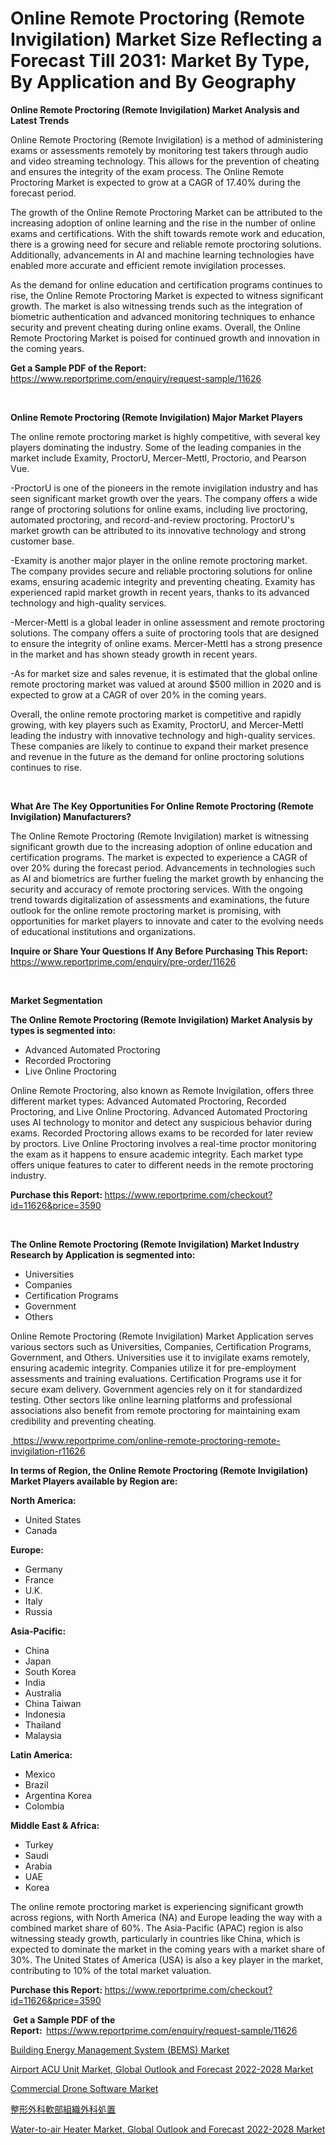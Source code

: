 <p><h1>Online Remote Proctoring (Remote Invigilation) Market Size Reflecting a Forecast Till 2031: Market By Type, By Application and By Geography</h1></p><p><strong>Online Remote Proctoring (Remote Invigilation) Market Analysis and Latest Trends</strong></p>
<p><p>Online Remote Proctoring (Remote Invigilation) is a method of administering exams or assessments remotely by monitoring test takers through audio and video streaming technology. This allows for the prevention of cheating and ensures the integrity of the exam process. The Online Remote Proctoring Market is expected to grow at a CAGR of 17.40% during the forecast period.</p><p>The growth of the Online Remote Proctoring Market can be attributed to the increasing adoption of online learning and the rise in the number of online exams and certifications. With the shift towards remote work and education, there is a growing need for secure and reliable remote proctoring solutions. Additionally, advancements in AI and machine learning technologies have enabled more accurate and efficient remote invigilation processes.</p><p>As the demand for online education and certification programs continues to rise, the Online Remote Proctoring Market is expected to witness significant growth. The market is also witnessing trends such as the integration of biometric authentication and advanced monitoring techniques to enhance security and prevent cheating during online exams. Overall, the Online Remote Proctoring Market is poised for continued growth and innovation in the coming years.</p></p>
<p><strong>Get a Sample PDF of the Report:&nbsp;</strong> <a href="https://www.reportprime.com/enquiry/request-sample/11626">https://www.reportprime.com/enquiry/request-sample/11626</a></p>
<p>&nbsp;</p>
<p><strong>Online Remote Proctoring (Remote Invigilation) Major Market Players</strong></p>
<p><p>The online remote proctoring market is highly competitive, with several key players dominating the industry. Some of the leading companies in the market include Examity, ProctorU, Mercer-Mettl, Proctorio, and Pearson Vue. </p><p>-ProctorU is one of the pioneers in the remote invigilation industry and has seen significant market growth over the years. The company offers a wide range of proctoring solutions for online exams, including live proctoring, automated proctoring, and record-and-review proctoring. ProctorU's market growth can be attributed to its innovative technology and strong customer base.</p><p>-Examity is another major player in the online remote proctoring market. The company provides secure and reliable proctoring solutions for online exams, ensuring academic integrity and preventing cheating. Examity has experienced rapid market growth in recent years, thanks to its advanced technology and high-quality services.</p><p>-Mercer-Mettl is a global leader in online assessment and remote proctoring solutions. The company offers a suite of proctoring tools that are designed to ensure the integrity of online exams. Mercer-Mettl has a strong presence in the market and has shown steady growth in recent years.</p><p>-As for market size and sales revenue, it is estimated that the global online remote proctoring market was valued at around $500 million in 2020 and is expected to grow at a CAGR of over 20% in the coming years. </p><p>Overall, the online remote proctoring market is competitive and rapidly growing, with key players such as Examity, ProctorU, and Mercer-Mettl leading the industry with innovative technology and high-quality services. These companies are likely to continue to expand their market presence and revenue in the future as the demand for online proctoring solutions continues to rise.</p></p>
<p>&nbsp;</p>
<p><strong>What Are The Key Opportunities For Online Remote Proctoring (Remote Invigilation) Manufacturers?</strong></p>
<p><p>The Online Remote Proctoring (Remote Invigilation) market is witnessing significant growth due to the increasing adoption of online education and certification programs. The market is expected to experience a CAGR of over 20% during the forecast period. Advancements in technologies such as AI and biometrics are further fueling the market growth by enhancing the security and accuracy of remote proctoring services. With the ongoing trend towards digitalization of assessments and examinations, the future outlook for the online remote proctoring market is promising, with opportunities for market players to innovate and cater to the evolving needs of educational institutions and organizations.</p></p>
<p><strong>Inquire or Share Your Questions If Any Before Purchasing This Report:</strong> <a href="https://www.reportprime.com/enquiry/pre-order/11626">https://www.reportprime.com/enquiry/pre-order/11626</a></p>
<p>&nbsp;</p>
<p><strong>Market Segmentation</strong></p>
<p><strong>The Online Remote Proctoring (Remote Invigilation) Market Analysis by types is segmented into:</strong></p>
<p><ul><li>Advanced Automated Proctoring</li><li>Recorded Proctoring</li><li>Live Online Proctoring</li></ul></p>
<p><p>Online Remote Proctoring, also known as Remote Invigilation, offers three different market types: Advanced Automated Proctoring, Recorded Proctoring, and Live Online Proctoring. Advanced Automated Proctoring uses AI technology to monitor and detect any suspicious behavior during exams. Recorded Proctoring allows exams to be recorded for later review by proctors. Live Online Proctoring involves a real-time proctor monitoring the exam as it happens to ensure academic integrity. Each market type offers unique features to cater to different needs in the remote proctoring industry.</p></p>
<p><strong>Purchase this Report:&nbsp;</strong><a href="https://www.reportprime.com/checkout?id=11626&price=3590">https://www.reportprime.com/checkout?id=11626&price=3590</a></p>
<p>&nbsp;</p>
<p><strong>The Online Remote Proctoring (Remote Invigilation) Market Industry Research by Application is segmented into:</strong></p>
<p><ul><li>Universities</li><li>Companies</li><li>Certification Programs</li><li>Government</li><li>Others</li></ul></p>
<p><p>Online Remote Proctoring (Remote Invigilation) Market Application serves various sectors such as Universities, Companies, Certification Programs, Government, and Others. Universities use it to invigilate exams remotely, ensuring academic integrity. Companies utilize it for pre-employment assessments and training evaluations. Certification Programs use it for secure exam delivery. Government agencies rely on it for standardized testing. Other sectors like online learning platforms and professional associations also benefit from remote proctoring for maintaining exam credibility and preventing cheating.</p></p>
<p><a href="https://www.reportprime.com/online-remote-proctoring-remote-invigilation-r11626">&nbsp;https://www.reportprime.com/online-remote-proctoring-remote-invigilation-r11626</a></p>
<p><strong>In terms of Region, the Online Remote Proctoring (Remote Invigilation) Market Players available by Region are:</strong></p>
<p>
    <p> <strong> North America: </strong>
        <ul>
            <li>United States</li>
            <li>Canada</li>
        </ul>
        </p> 
    <p> <strong> Europe: </strong>
        <ul>
            <li>Germany</li>
            <li>France</li>
            <li>U.K.</li>
            <li>Italy</li>
            <li>Russia</li>
        </ul>
        </p> 
    <p> <strong> Asia-Pacific: </strong>
        <ul>
            <li>China</li>
            <li>Japan</li>
            <li>South Korea</li>
            <li>India</li>
            <li>Australia</li>
            <li>China Taiwan</li>
            <li>Indonesia</li>
            <li>Thailand</li>
            <li>Malaysia</li>
        </ul>
        </p> 
    <p> <strong> Latin America: </strong>
        <ul>
            <li>Mexico</li>
            <li>Brazil</li>
            <li>Argentina Korea</li>
            <li>Colombia</li>
        </ul>
        </p> 
    <p> <strong> Middle East & Africa: </strong>
        <ul>
            <li>Turkey</li>
            <li>Saudi</li>
            <li>Arabia</li>
            <li>UAE</li>
            <li>Korea</li>
        </ul>
    </p>
    </p>
<p><p>The online remote proctoring market is experiencing significant growth across regions, with North America (NA) and Europe leading the way with a combined market share of 60%. The Asia-Pacific (APAC) region is also witnessing steady growth, particularly in countries like China, which is expected to dominate the market in the coming years with a market share of 30%. The United States of America (USA) is also a key player in the market, contributing to 10% of the total market valuation.</p></p>
<p><strong>Purchase this Report: </strong><a href="https://www.reportprime.com/checkout?id=11626&price=3590">https://www.reportprime.com/checkout?id=11626&price=3590</a></p>
<p>&nbsp;<strong>Get a Sample PDF of the Report:&nbsp;&nbsp;</strong><a href="https://www.reportprime.com/enquiry/request-sample/11626">https://www.reportprime.com/enquiry/request-sample/11626</a></p>
<p><strong></strong></p>
<p><p><a href="https://github.com/ChiragRp1/Market-Research-Report-List-6/blob/main/building-energy-management-system-bems-market.md">Building Energy Management System (BEMS) Market</a></p><p><a href="https://issuu.com/reportprime-2/docs/airport-acu-unit-market-global-outl_3439e2e6acfb9a">Airport ACU Unit Market, Global Outlook and Forecast 2022-2028 Market</a></p><p><a href="https://medium.com/@lynnullrich1993/global-commercial-drone-software-industry-types-applications-market-players-regional-growth-8ddce85a5c01">Commercial Drone Software Market</a></p><p><a href="https://medium.com/@melliestracke2023/%E6%AC%A1%E3%81%AE%E6%96%87%E7%AB%A0%E3%82%92%E6%97%A5%E6%9C%AC%E8%AA%9E%E3%81%AB%E7%BF%BB%E8%A8%B3%E3%81%97%E3%81%A6%E3%81%8F%E3%81%A0%E3%81%95%E3%81%84-2024%E5%B9%B4%E3%81%8B%E3%82%892031%E5%B9%B4%E3%81%BE%E3%81%A7%E3%81%AE-%E4%B8%96%E7%95%8C%E3%81%AE%E6%95%B4%E5%BD%A2%E5%A4%96%E7%A7%91%E3%82%BD%E3%83%95%E3%83%88%E3%83%86%E3%82%A3%E3%83%83%E3%82%B7%E3%83%A5%E6%89%8B%E8%A1%93%E3%83%97%E3%83%AD%E3%82%B7%E3%83%BC%E3%82%B8%E3%83%A3%E3%83%BC%E5%B8%82%E5%A0%B4%E3%81%AE%E9%A2%A8%E6%99%AF-%E3%83%88%E3%83%AC%E3%83%B3%E3%83%89-%E4%BA%88%E6%B8%AC-%E3%81%8A%E3%82%88%E3%81%B3%E5%BD%B1%E9%9F%BF%E5%88%86%E6%9E%90-%E3%81%AF126%E3%83%9A%E3%83%BC%E3%82%B8%E3%81%A7%E3%82%AB%E3%83%90%E3%83%BC%E3%81%95%E3%82%8C%E3%81%A6%E3%81%84%E3%81%BE%E3%81%99-58521c2e2a95">整形外科軟部組織外科処置</a></p><p><a href="https://issuu.com/reportprime-2/docs/water-to-air-heater-market-global-o_8a22a99b7a8403">Water-to-air Heater Market, Global Outlook and Forecast 2022-2028 Market</a></p></p>